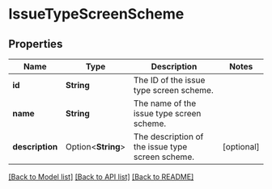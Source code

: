 # IssueTypeScreenScheme

## Properties

Name | Type | Description | Notes
------------ | ------------- | ------------- | -------------
**id** | **String** | The ID of the issue type screen scheme. | 
**name** | **String** | The name of the issue type screen scheme. | 
**description** | Option<**String**> | The description of the issue type screen scheme. | [optional]

[[Back to Model list]](../README.md#documentation-for-models) [[Back to API list]](../README.md#documentation-for-api-endpoints) [[Back to README]](../README.md)


